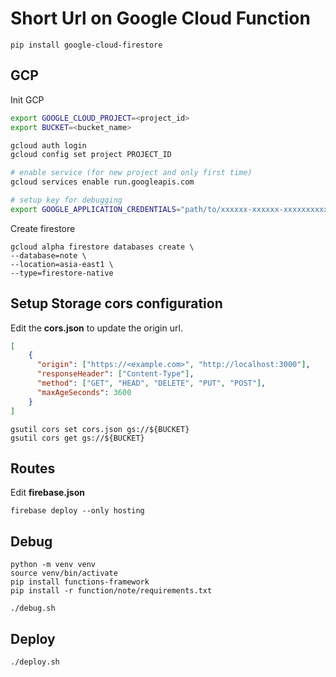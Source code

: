 
# Short Url on Google Cloud Function

```shell
pip install google-cloud-firestore
```

## GCP

Init GCP

```sh
export GOOGLE_CLOUD_PROJECT=<project_id>
export BUCKET=<bucket_name>

gcloud auth login
gcloud config set project PROJECT_ID

# enable service (for new project and only first time)
gcloud services enable run.googleapis.com

# setup key for debugging
export GOOGLE_APPLICATION_CREDENTIALS="path/to/xxxxxx-xxxxxx-xxxxxxxxxxxx.json"
```

Create firestore

```shell
gcloud alpha firestore databases create \
--database=note \
--location=asia-east1 \
--type=firestore-native
```

## Setup Storage cors configuration

Edit the **cors.json** to update the origin url.

```json
[
    {
      "origin": ["https://<example.com>", "http://localhost:3000"],
      "responseHeader": ["Content-Type"],
      "method": ["GET", "HEAD", "DELETE", "PUT", "POST"],
      "maxAgeSeconds": 3600
    }
]
```

```shell
gsutil cors set cors.json gs://${BUCKET}
gsutil cors get gs://${BUCKET}
```

## Routes

Edit **firebase.json** 

```shell
firebase deploy --only hosting
```

## Debug

```shell
python -m venv venv
source venv/bin/activate
pip install functions-framework
pip install -r function/note/requirements.txt
```

```shell
./debug.sh
```

## Deploy

```shell
./deploy.sh
```